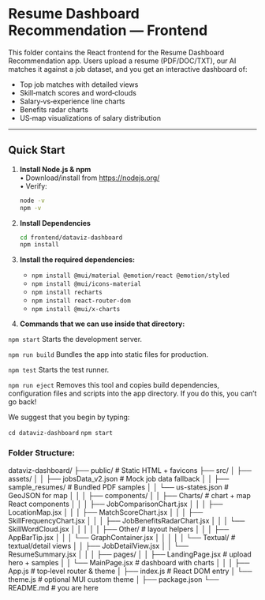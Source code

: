 # Resume Dashboard Recommendation — Frontend

This folder contains the React frontend for the Resume Dashboard Recommendation app. Users upload a resume (PDF/DOC/TXT), our AI matches it against a job dataset, and you get an interactive dashboard of:

- Top job matches with detailed views  
- Skill‐match scores and word‑clouds  
- Salary‑vs‑experience line charts  
- Benefits radar charts  
- US‑map visualizations of salary distribution  

---

## Quick Start

1. **Install Node.js & npm**  
   • Download/install from https://nodejs.org/  
   • Verify:  
     ```bash
     node -v
     npm -v
     ```

2. **Install Dependencies**  
   ```bash
   cd frontend/dataviz-dashboard
   npm install
   ```

3. **Install the required dependencies:**
    - `npm install @mui/material @emotion/react @emotion/styled`
    - `npm install @mui/icons-material`  
    - `npm install recharts`
	- `npm install react-router-dom`
	- `npm install @mui/x-charts`

4. **Commands that we can use inside that directory:**

  `npm start`
    Starts the development server.

  `npm run build`
    Bundles the app into static files for production.

  `npm test`
    Starts the test runner.

  `npm run eject`
    Removes this tool and copies build dependencies, configuration files
    and scripts into the app directory. If you do this, you can’t go back!

We suggest that you begin by typing:

  `cd dataviz-dashboard`
  `npm start`


### Folder Structure:

dataviz-dashboard/
├── public/                     # Static HTML + favicons
├── src/
│   ├── assets/
│   │   ├── jobsData_v2.json    # Mock job data fallback
│   │   ├── sample_resumes/     # Bundled PDF samples
│   │   └── us-states.json      # GeoJSON for map
│   │
│   ├── components/
│   │   ├── Charts/             # chart + map React components
│   │   │   ├── JobComparisonChart.jsx
│   │   │   ├── LocationMap.jsx
│   │   │   ├── MatchScoreChart.jsx
│   │   │   ├── SkillFrequencyChart.jsx
│   │   │   ├── JobBenefitsRadarChart.jsx
│   │   │   └── SkillWordCloud.jsx
│   │   │
│   │   ├── Other/              # layout helpers
│   │   │   ├── AppBarTip.jsx
│   │   │   └── GraphContainer.jsx
│   │   │
│   │   └── Textual/            # textual/detail views
│   │       ├── JobDetailView.jsx
│   │       └── ResumeSummary.jsx
│   │
│   ├── pages/
│   │   ├── LandingPage.jsx     # upload hero + samples
│   │   └── MainPage.jsx        # dashboard with charts
│   │
│   ├── App.js                  # top‐level router & theme
│   ├── index.js                # React DOM entry
│   └── theme.js                # optional MUI custom theme
│
├── package.json
└── README.md                   # you are here
